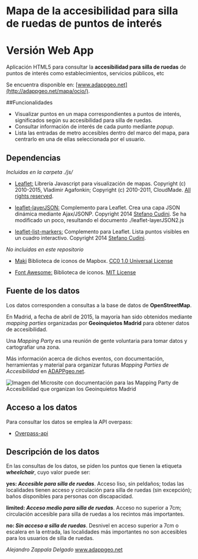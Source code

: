 # Mapa de la accesibilidad para silla de ruedas de puntos de interés 

# Versión Web App

Aplicación HTML5 para consultar la **accesibilidad para silla de ruedas** de puntos de interés como establecimientos, servicios públicos, etc

Se encuentra disponible en: [www.adappgeo.net](http://adappgeo.net/mapa/ocio/).

##Funcionalidades

* Visualizar puntos en un mapa correspondientes a puntos de interés, significados según su accesibilidad para silla de ruedas.
* Consultar información de interés de cada punto mediante _popup_.
* Lista las entradas de metro accesibles dentro del marco del mapa, para centrarlo en una de ellas seleccionada por el usuario.

## Dependencias

*Incluidas en la carpeta ./js/*

* [Leaflet:](http://leafletjs.com) Librería Javascript para visualización de mapas. Copyright (c) 2010-2015, Vladimir Agafonkin; Copyright (c) 2010-2011, CloudMade. [All rights reserved](https://github.com/Leaflet/Leaflet/blob/master/LICENSE).

* [leaflet-layerJSON:](https://github.com/stefanocudini/leaflet-layerJSON) Complemento para Leaflet. Crea una capa JSON dinámica mediante Ajax/JSONP. Copyright 2014 [Stefano Cudini](http://labs.easyblog.it/stefano-cudini/). Se ha modificado un poco, resultando el documento ./leaflet-layerJSON2.js

* [leaflet-list-markers:](https://github.com/stefanocudini/leaflet-list-markers) Complemento para Leaflet. Lista puntos visibles en un cuadro interactivo. Copyright 2014 [Stefano Cudini](http://labs.easyblog.it/stefano-cudini/).

*No incluidas en este repositorio*

* [Maki](https://github.com/mapbox/maki) Biblioteca de iconos de Mapbox. [CC0 1.0 Universal License](http://creativecommons.org/publicdomain/zero/1.0/)

* [Font Awesome:](http://fortawesome.github.io/Font-Awesome/) Biblioteca de iconos. [MIT License](http://opensource.org/licenses/mit-license.html)

## Fuente de los datos

Los datos corresponden a consultas a la base de datos de **OpenStreetMap**.

En Madrid, a fecha de abril de 2015, la mayoría han sido obtenidos mediante _mapping parties_ organizadas por **Geoinquietos Madrid** para obtener datos de accesibilidad. 

Una _Mapping Party_ es una reunión de gente voluntaria para tomar datos y cartografiar una zona.

Más información acerca de dichos eventos, con documentación, herramientas y material para organizar futuras _Mapping Parties de Accesibilidad_ en [ADAPPgeo.net](http://adappgeo.net/mappingparty4/).

![Imagen del Microsite con documentación para las Mapping Party de Accesibilidad que organizan los Geoinquietos Madrid](http://adappgeo.net/images/portfolio/accessibilitymappingparty3.jpg "Imagen del Microsite con documentación para las Mapping Party de Accesibilidad que organizan los Geoinquietos Madrid")

## Acceso a los datos

Para consultar los datos se emplea la API overpass:

* [Overpass-api](http://overpass-api.de/)

## Descripción de los datos

En las consultas de los datos, se piden los puntos que tienen la etiqueta **_wheelchair_**, cuyo valor puede ser:

**yes: _Accesible para silla de ruedas_**. Acceso liso, sin peldaños; todas las localidades tienen acceso y circulación para silla de ruedas (sin excepción); baños disponibles para personas con discapacidad.

**limited: _Acceso medio para silla de ruedas_**. Acceso no superior a 7cm; circulación accesible para silla de ruedas a los recintos más importantes.

**no: _Sin acceso a silla de ruedas_**. Desnivel en acceso superior a 7cm o escalera en la entrada, las localidades más importantes no son accesibles para los usuarios de silla de ruedas.


*Alejandro Zappala Delgado*
www.adappgeo.net